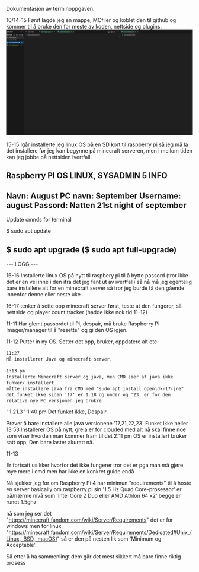 Dokumentasjon av terminoppgaven.

10/14-15
Først lagde jeg en mappe, MCfiler og koblet den til github og kommer til å bruke den
for meste av koden, nettside og plugins.
![alt text](image-1.png)

15-15
Igår installerte jeg linux OS på en SD kort til raspberry pi så jeg må la det installere før jeg kan begynne på minecraft serveren, men i mellom tiden kan jeg jobbe
på nettsiden ivertfall.


Raspberry PI OS LINUX, SYSADMIN 5 INFO
---------------------------
Navn: August
PC navn: September
Username: august
Passord: Natten
21st night of september
----------------------------
Update cmnds for terminal

$ sudo apt update

$ sudo apt upgrade
($ sudo apt full-upgrade)
-------

--- LOGG ---

16-16
Installerte linux OS på nytt til raspbery pi til å bytte passord (tror ikke det er en vei inne i den ifra det jeg fant ut av ivertfall) så nå må jeg egentelig bare
installere alt for en minecraft server så tror jeg burde få den gående innenfor denne eller neste uke

16-17 
tenker å sette opp minecraft server først, teste at den fungerer, så nettside og player count tracker (hadde ikke nok tid 11-12)

11-11
Har glemt passordet til Pi, despair, må bruke Raspberry Pi Imager/manager til å "resette" og gi den OS igjen.

11-12 
Putter in ny OS. Setter det opp, bruker, oppdatere alt etc

    11:27 
    Må installerer Java og minecraft server.

    1:13 pm
    Installerte Minecraft server og java, men CMD sier at java ikke funker/ installert
    måtte installere java fra CMD med "sudo apt install openjdk-17-jre"  det funket ikke siden '17' er 1.18 og under og '23' er for den relative nye MC versjonen jeg brukre
   ' 1.21.3 '
   1:40 pm
   Det funket ikke, Despair.

   Prøver å bare installere alle java versionene '17,21,22,23'
   Funket ikke heller
     13:53
     Installerer OS på nytt, greia er for clouded med alt nå skal finne noe som viser hvordan man kommer fram til det
    2:11 pm
    OS er installert bruker satt opp, Den bare laster akuratt nå.

11-13

Er fortsatt usikker hvorfor det ikke fungerer tror det er pga man må gjøre mye mere i cmd men har ikke en konkret guide endå

Nå sjekker jeg for om Raspberry Pi 4 har minimun "requirements" til å hoste en server
basically om raspberry pi sin '1,5 Hz Quad Core-prosessor' er på/nærme nivå som 'Intel Core 2 Duo eller AMD Athlon 64 x2' begge er rundt 1.5ghz 

nå som jeg ser det "https://minecraft.fandom.com/wiki/Server/Requirements" det er for windows men for linux "https://minecraft.fandom.com/wiki/Server/Requirements/Dedicated#Unix_(Linux,_BSD,_macOS)" så er den på nesten lik som 'Minimum og Acceptable'.

Så etter å ha sammenlingt dem går det mest sikkert må bare finne riktig prosess

